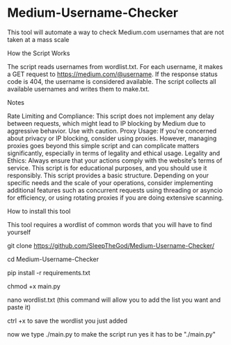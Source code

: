 # Medium-Username-Checker
This tool will automate a way to check Medium.com usernames that are not taken at a mass scale


How the Script Works

The script reads usernames from wordlist.txt.
For each username, it makes a GET request to https://medium.com/@username.
If the response status code is 404, the username is considered available.
The script collects all available usernames and writes them to make.txt.

Notes

Rate Limiting and Compliance: This script does not implement any delay between requests, which might lead to IP blocking by Medium due to aggressive behavior. Use with caution.
Proxy Usage: If you're concerned about privacy or IP blocking, consider using proxies. However, managing proxies goes beyond this simple script and can complicate matters significantly, especially in terms of legality and ethical usage.
Legality and Ethics: Always ensure that your actions comply with the website's terms of service. This script is for educational purposes, and you should use it responsibly.
This script provides a basic structure. Depending on your specific needs and the scale of your operations, consider implementing additional features such as concurrent requests using threading or asyncio for efficiency, or using rotating proxies if you are doing extensive scanning.

How to install this tool 

This tool requires a wordlist of common words that you will have to find yourself

git clone https://github.com/SleepTheGod/Medium-Username-Checker/


cd Medium-Username-Checker

pip install -r requirements.txt

chmod +x main.py

nano wordlist.txt  (this command will allow you to add the list you want and paste it)

ctrl +x to save the wordlist you just added

now we type ./main.py to make the script run yes it has to be "./main.py"
